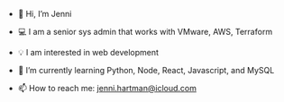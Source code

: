 - 👋  Hi, I’m Jenni
- 💻  I am a senior sys admin that works with VMware, AWS, Terraform
- 💡  I am interested in web development
- 🌱  I’m currently learning Python, Node, React, Javascript, and MySQL

- 📫  How to reach me: jenni.hartman@icloud.com

<!---
jhartmanNU/jhartmanNU is a ✨ special ✨ repository because its `README.md` (this file) appears on your GitHub profile.
You can click the Preview link to take a look at your changes.
--->
